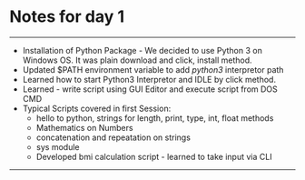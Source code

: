 # Notes for day 1
---
* Installation of Python Package - We decided to use Python 3 on Windows OS. It was plain download and click, install method. 
* Updated $PATH environment variable to add *python3* interpretor path
* Learned how to start Python3 Interpretor and IDLE by click method. 
* Learned - write script using GUI Editor and execute script from DOS CMD 
* Typical Scripts covered in first Session: 
  * hello to python, strings for length, print, type, int, float methods
  * Mathematics on Numbers
  * concatenation and repeatation on strings
  * sys module
  * Developed bmi calculation script - learned to take input via CLI
---

